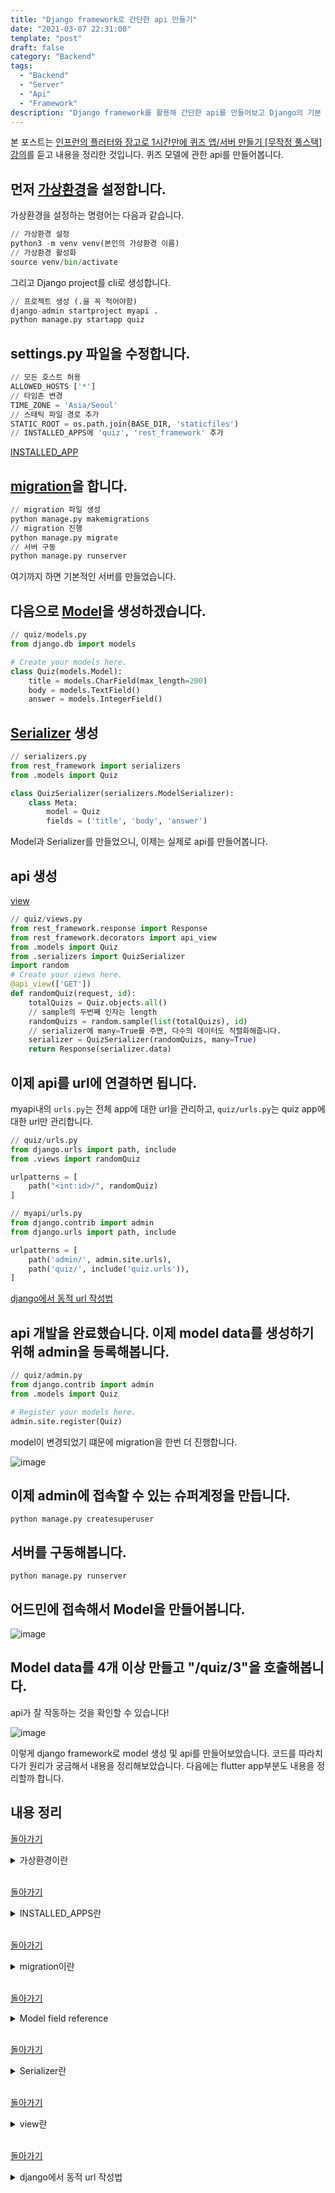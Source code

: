 ```yaml
---
title: "Django framework로 간단한 api 만들기"
date: "2021-03-07 22:31:00"
template: "post"
draft: false
category: "Backend"
tags:
  - "Backend"
  - "Server"
  - "Api"
  - "Framework"
description: "Django framework를 활용해 간단한 api를 만들어보고 Django의 기본 개념을 익힙니다."
---
```


본 포스트는 [인프런의 플러터와 장고로 1시간만에 퀴즈 앱/서버 만들기 [무작정 풀스택] 강의](https://www.inflearn.com/course/%ED%94%8C%EB%9F%AC%ED%84%B0-%EC%9E%A5%EA%B3%A0-%ED%80%B4%EC%A6%88%EC%95%B1-%EC%84%9C%EB%B2%84-%ED%92%80%EC%8A%A4%ED%83%9D)를 듣고 내용을 정리한 것입니다. 퀴즈 모델에 관한 api를 만들어봅니다.

<a id="venv-header"></a>

## 먼저 [가상환경](#venv-content)을 설정합니다.

가상환경을 설정하는 명령어는 다음과 같습니다.
```python
// 가상환경 설정
python3 -m venv venv(본인의 가상환경 이름)
// 가상환경 활성화
source venv/bin/activate
```
그리고 Django project를 cli로 생성합니다.
```python
// 프로젝트 생성 (.을 꼭 적어야함)
django-admin startproject myapi .
python manage.py startapp quiz
```

## settings.py 파일을 수정합니다.

```python
// 모든 호스트 허용
ALLOWED_HOSTS ['*']
// 타임존 변경
TIME_ZONE = 'Asia/Seoul'
// 스태틱 파일 경로 추가
STATIC_ROOT = os.path.join(BASE_DIR, 'staticfiles')
// INSTALLED_APPS에 'quiz', 'rest_framework' 추가
```
<a id="installed-app-header"></a>

[INSTALLED_APP](#installed-app-content)

<a id="migration-header"></a>

## [migration](#migration-content)을 합니다.

```python
// migration 파일 생성
python manage.py makemigrations
// migration 진행
python manage.py migrate
// 서버 구동
python manage.py runserver
```

여기까지 하면 기본적인 서버를 만들었습니다.

<a id="model-header"></a>

## 다음으로 [Model](#model-content)을 생성하겠습니다.
```python
// quiz/models.py
from django.db import models

# Create your models here.
class Quiz(models.Model):
    title = models.CharField(max_length=200)
    body = models.TextField()
    answer = models.IntegerField()
```

<a id="serializer-header"></a>

## [Serializer](#serializer-content) 생성

```python
// serializers.py
from rest_framework import serializers
from .models import Quiz

class QuizSerializer(serializers.ModelSerializer):
    class Meta:
        model = Quiz
        fields = ('title', 'body', 'answer')
```

Model과 Serializer를 만들었으니, 이제는 실제로 api를 만들어봅니다.

## api 생성
<a id="view-header"></a>

[view](#view-content)
```python
// quiz/views.py
from rest_framework.response import Response
from rest_framework.decorators import api_view
from .models import Quiz
from .serializers import QuizSerializer
import random
# Create your views here.
@api_view(['GET'])
def randomQuiz(request, id):
    totalQuizs = Quiz.objects.all()
    // sample의 두번째 인자는 length
    randomQuizs = random.sample(list(totalQuizs), id)
    // serializer에 many=True를 주면, 다수의 데이터도 직렬화해줍니다.
    serializer = QuizSerializer(randomQuizs, many=True)
    return Response(serializer.data)
```

## 이제 api를 url에 연결하면 됩니다.
myapi내의 `urls.py`는 전체 app에 대한 url을 관리하고, `quiz/urls.py`는 quiz app에 대한 url만 관리합니다.
```python
// quiz/urls.py
from django.urls import path, include
from .views import randomQuiz

urlpatterns = [
    path("<int:id>/", randomQuiz)
]
```
```python
// myapi/urls.py
from django.contrib import admin
from django.urls import path, include

urlpatterns = [
    path('admin/', admin.site.urls),
    path('quiz/', include('quiz.urls')),
]
```

<a id="dynamic-url-header"></a>

[django에서 동적 url 작성법](#dynamic-url-content)


## api 개발을 완료했습니다. 이제 model data를 생성하기 위해 admin을 등록해봅니다.
```python
// quiz/admin.py
from django.contrib import admin
from .models import Quiz

# Register your models here.
admin.site.register(Quiz)
```

model이 변경되었기 떄문에 migration을 한번 더 진행합니다.

![image](https://user-images.githubusercontent.com/32301380/110243829-6d95e600-7f9f-11eb-90a3-7aad363ddebe.png)

## 이제 admin에 접속할 수 있는 슈퍼계정을 만듭니다.

```
python manage.py createsuperuser
```

## 서버를 구동해봅니다.
```
python manage.py runserver
```

## 어드민에 접속해서 Model을 만들어봅니다.

![image](https://user-images.githubusercontent.com/32301380/110244000-13e1eb80-7fa0-11eb-8ed6-ab76b5ccdbcb.png)

## Model data를 4개 이상 만들고 "/quiz/3"을 호출해봅니다.
api가 잘 작동하는 것을 확인할 수 있습니다!

![image](https://user-images.githubusercontent.com/32301380/110244192-e5b0db80-7fa0-11eb-8e5b-4acb4ae19639.png)

이렇게 django framework로 model 생성 및 api를 만들어보았습니다. 코드를 따라치다가 원리가 궁금해서 내용을 정리해보았습니다. 다음에는 flutter app부분도 내용을 정리할까 합니다.

## 내용 정리

<a id="venv-content"></a>
[돌아가기](#venv-header)
<details>
<summary>
가상환경이란
</summary>
가상환경은 해당 프로젝트의 Python 개발환경을 구축하기 위해 모듈을 독립적으로 관리하는 환경입니다. 가상환경을 설정하는 이유는 각 모듈이 다른 모듈에 의존성을 가지고 있기 때문에 이것저것 설치하다가 충돌이 날 수 있기 때문입니다.
</details>
<br/>

<a id="installed-app-content"></a>
[돌아가기](#installed-app-header)
<details>
<summary>
INSTALLED_APPS란
</summary>

[참고](https://docs.djangoproject.com/ko/3.1/intro/tutorial02/)<br/>
INSTALLED_APPS는 Django와 함께 딸려오는 다음의 앱들 등을 포함합니다.
- django.contrib.admin - 관리용 사이트
- django.contrib.auth - 인증 시스템
  
그외 앱들
...

Django 인스턴스에서 활성화된 모든 Django application들의 이름을 담고 있습니다.

</details>
<br/>

<a id="migration-content"></a>
[돌아가기](#migration-header)
<details>
<summary>
migration이란
</summary>

[참고](https://docs.djangoproject.com/ko/3.1/intro/tutorial02/)<br/>
Django framework는 기본적으로 SQLite를 사용하도록 구성되어 있습니다. migrate 명령어를 실행하면 INSTALLED_APPS를 참고해 필요한 데이터베이스 테이블을 생성합니다.

</details>
<br/>

<a id="model-content"></a>
[돌아가기](#model-header)
<details>
<summary>
Model field reference
</summary>

[참고](https://docs.djangoproject.com/en/3.1/ref/models/fields)
- CharField
    - `class CharField(max_length=None, **options)`
    - small to large string field
    - 대량의 텍스트는 TextField를 사용할 것
    - max_length는 required argument
- TextField
    - `class TextField(**options)`
    - large textfield
- InterField
    - `class IntegerField(**options)`
    - An integer
  
</details>
<br/>

<a id="serializer-content"></a>
[돌아가기](#serializer-header)
<details>
<summary>
Serializer란
</summary>

[참고](https://www.django-rest-framework.org/api-guide/serializers/)<br/>
쿼리셋, 모델 인스턴스 등의 복잡한 데이터를 JSON, XML 등의 컨텐츠 타입으로 쉽게 변환시켜주는 역할.
여기서는 Django의 모델 데이터를 JSON 타입으로 바꿔주는(직렬화) 코드(클래스)
### ModelSerializer
이 class는 `Serializer` class와 같지만 다음 차이점이 있습니다.
- model을 기반으로 field를 자동생성합니다.
- validator를 자동생성합니다.
- 간단한 `.create()`, `.update()` 메서드를 기본적으로 가지고 있습니다.

따라서, 간단하게 Serializer를 만들 때 사용됩니다.

</details>
<br/>

<a id="view-content"></a>
[돌아가기](#view-header)
<details>
<summary>
view란
</summary>

[참고](https://docs.djangoproject.com/en/3.1/topics/http/views/)<br/>
프론트엔드 개발자로서 view란 view template을 의미하는 줄 알았지만, Django에서의 view function은 **Web request를 받고 Web response를 return**하는 역할을 합니다. express framework의 route와 유사하다는 생각이 들었습니다.

</details>
<br/>

<a id="dynamic-url-content"></a>
[돌아가기](#dynamic-url-header)
<details>
<summary>
django에서 동적 url 작성법
</summary>

- str - '/'를 제외한 비어있지 않은 문자열
- int - 0이상의 정수
- slug - 아스키 문자나 숫자, 하이픈, 언더스코어 등으로 이루어진 slug string
    - ex. building-your-1st-django-site
- uuid - UUID
- path - '/'를 포함한 비어있지 않은 문자열
    - str은 부분 URL path
    - path는 완전한 URL path
  
</details>
<br/>